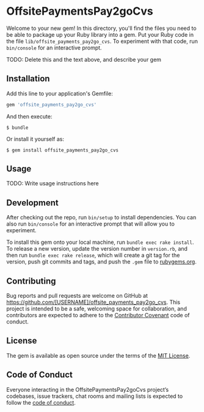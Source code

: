 # OffsitePaymentsPay2goCvs

Welcome to your new gem! In this directory, you'll find the files you need to be able to package up your Ruby library into a gem. Put your Ruby code in the file `lib/offsite_payments_pay2go_cvs`. To experiment with that code, run `bin/console` for an interactive prompt.

TODO: Delete this and the text above, and describe your gem

## Installation

Add this line to your application's Gemfile:

```ruby
gem 'offsite_payments_pay2go_cvs'
```

And then execute:

    $ bundle

Or install it yourself as:

    $ gem install offsite_payments_pay2go_cvs

## Usage

TODO: Write usage instructions here

## Development

After checking out the repo, run `bin/setup` to install dependencies. You can also run `bin/console` for an interactive prompt that will allow you to experiment.

To install this gem onto your local machine, run `bundle exec rake install`. To release a new version, update the version number in `version.rb`, and then run `bundle exec rake release`, which will create a git tag for the version, push git commits and tags, and push the `.gem` file to [rubygems.org](https://rubygems.org).

## Contributing

Bug reports and pull requests are welcome on GitHub at https://github.com/[USERNAME]/offsite_payments_pay2go_cvs. This project is intended to be a safe, welcoming space for collaboration, and contributors are expected to adhere to the [Contributor Covenant](http://contributor-covenant.org) code of conduct.

## License

The gem is available as open source under the terms of the [MIT License](https://opensource.org/licenses/MIT).

## Code of Conduct

Everyone interacting in the OffsitePaymentsPay2goCvs project’s codebases, issue trackers, chat rooms and mailing lists is expected to follow the [code of conduct](https://github.com/[USERNAME]/offsite_payments_pay2go_cvs/blob/master/CODE_OF_CONDUCT.md).
